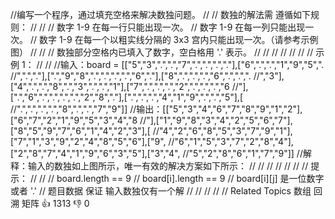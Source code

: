 //编写一个程序，通过填充空格来解决数独问题。 
//
// 数独的解法需 遵循如下规则： 
//
// 
// 数字 1-9 在每一行只能出现一次。 
// 数字 1-9 在每一列只能出现一次。 
// 数字 1-9 在每一个以粗实线分隔的 3x3 宫内只能出现一次。（请参考示例图） 
// 
//
// 数独部分空格内已填入了数字，空白格用 '.' 表示。 
//
// 
//
// 
// 
// 
// 示例 1： 
//
// 
//输入：board = [["5","3",".",".","7",".",".",".","."],["6",".",".","1","9","5",".
//",".","."],[".","9","8",".",".",".",".","6","."],["8",".",".",".","6",".",".",".
//","3"],["4",".",".","8",".","3",".",".","1"],["7",".",".",".","2",".",".",".","6
//"],[".","6",".",".",".",".","2","8","."],[".",".",".","4","1","9",".",".","5"],[
//".",".",".",".","8",".",".","7","9"]]
//输出：[["5","3","4","6","7","8","9","1","2"],["6","7","2","1","9","5","3","4","8
//"],["1","9","8","3","4","2","5","6","7"],["8","5","9","7","6","1","4","2","3"],[
//"4","2","6","8","5","3","7","9","1"],["7","1","3","9","2","4","8","5","6"],["9",
//"6","1","5","3","7","2","8","4"],["2","8","7","4","1","9","6","3","5"],["3","4",
//"5","2","8","6","1","7","9"]]
//解释：输入的数独如上图所示，唯一有效的解决方案如下所示：
//
//
// 
//
// 
//
// 提示： 
//
// 
// board.length == 9 
// board[i].length == 9 
// board[i][j] 是一位数字或者 '.' 
// 题目数据 保证 输入数独仅有一个解 
// 
// 
// 
// 
// Related Topics 数组 回溯 矩阵 👍 1313 👎 0
